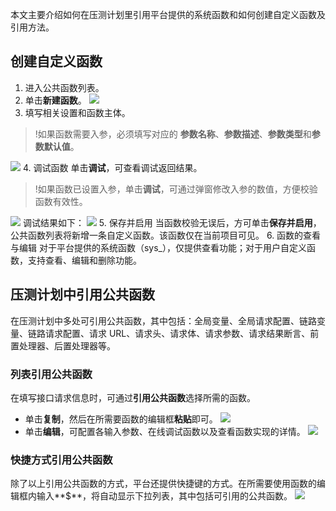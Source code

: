 本文主要介绍如何在压测计划里引用平台提供的系统函数和如何创建自定义函数及引用方法。

## 创建自定义函数
1. 进入公共函数列表。
2. 单击**新建函数**。
![](https://qcloudimg.tencent-cloud.cn/raw/ab3b331a07a517bde742854a082e8fa4.png)
3. 填写相关设置和函数主体。
>!如果函数需要入参，必须填写对应的 **参数名称**、**参数描述**、**参数类型**和**参数默认值**。
>
![](https://qcloudimg.tencent-cloud.cn/raw/984b1fb1776b3b4d3e6162f610352a06.png)
4. 调试函数
单击**调试**，可查看调试返回结果。
>!如果函数已设置入参，单击**调试**，可通过弹窗修改入参的数值，方便校验函数有效性。
>
![](https://qcloudimg.tencent-cloud.cn/raw/adff2075b5753999cd44b9c916b01a5d.png)
调试结果如下：
![](https://qcloudimg.tencent-cloud.cn/raw/fe4124273f061b28314719bcf90ced47.png)
5. 保存并启用
当函数校验无误后，方可单击**保存并启用**，公共函数列表将新增一条自定义函数。该函数仅在当前项目可见。
6. 函数的查看与编辑
对于平台提供的系统函数（sys_），仅提供查看功能；对于用户自定义函数，支持查看、编辑和删除功能。


## 压测计划中引用公共函数
在压测计划中多处可引用公共函数，其中包括：全局变量、全局请求配置、链路变量、链路请求配置、请求 URL、请求头、请求体、请求参数、请求结果断言、前置处理器、后置处理器等。

### 列表引用公共函数
在填写接口请求信息时，可通过**引用公共函数**选择所需的函数。
- 单击**复制**，然后在所需要函数的编辑框**粘贴**即可。
![](https://qcloudimg.tencent-cloud.cn/raw/6a3473dd6169dd73a70265c92904f10b.png)
- 单击**编辑**，可配置各输入参数、在线调试函数以及查看函数实现的详情。
![](https://qcloudimg.tencent-cloud.cn/raw/a40a4673deda852c5cfbeb0018ed7b95.png)

### 快捷方式引用公共函数
除了以上引用公共函数的方式，平台还提供快捷键的方式。在所需要使用函数的编辑框内输入**$**，将自动显示下拉列表，其中包括可引用的公共函数。
![](https://qcloudimg.tencent-cloud.cn/raw/61a668c9a480a99bd3d064940dd187df.png)
